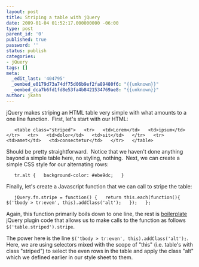 ```yaml
---
layout: post
title: Striping a table with jQuery
date: 2009-01-04 01:52:17.000000000 -06:00
type: post
parent_id: '0'
published: true
password: ''
status: publish
categories:
- jQuery
tags: []
meta:
  _edit_last: '404795'
  _oembed_e0179d73a74df75d06b9ef2fa89480f6: "{{unknown}}"
  _oembed_dca7b6fd1fd8e53fa4b8421534769ae8: "{{unknown}}"
author: jkahn
---
```

jQuery makes striping an HTML table very simple with what amounts to a one line function.  First, let's start with our HTML:

`   <table class="striped">   <tr>   <td>Lorem</td>   <td>ipsum</td>   </tr>   <tr>   <td>dolor</td>   <td>sit</td>   </tr>   <tr>   <td>amet</td>   <td>consectetur</td>   </tr>   </table>`

Should be pretty straightforward.  Notice that we haven't done anything bayond a simple table here, no styling, nothing.  Next, we can create a simple CSS style for our alternating rows:

`    tr.alt {   background-color: #ebe9dc;   }    `

Finally, let's create a Javascript function that we can call to stripe the table:

`    jQuery.fn.stripe = function() {   return this.each(function(){   $('tbody > tr:even', this).addClass('alt');   });   };    `

Again, this function primarily boils down to one line, the rest is [boilerplate](http://docs.jquery.com/Plugins/Authoring) jQuery plugin code that allows us to make calls to the function as follows `$('table.striped').stripe`.

The power here is the line `$('tbody > tr:even', this).addClass('alt');`. Here, we are using selectors mixed with the scope of "this" (i.e. table's with class "striped") to select the even rows in the table and apply the class "alt" which we defined earlier in our style sheet to them.